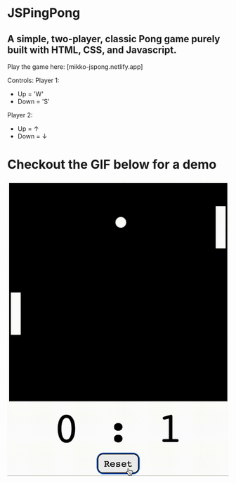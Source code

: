 # JSPingPong

## A simple, two-player, classic Pong game purely built with HTML, CSS, and Javascript.

Play the game here:
[mikko-jspong.netlify.app]

Controls:
Player 1:
- Up = 'W'
- Down = 'S'

Player 2:
- Up = ↑
- Down = ↓

# Checkout the GIF below for a demo
![](https://raw.githubusercontent.com/ofthekings12/JSPingPong/5f18c32110122bf455689bf23aa926f83406f20c/gif/JSPong.gif)
